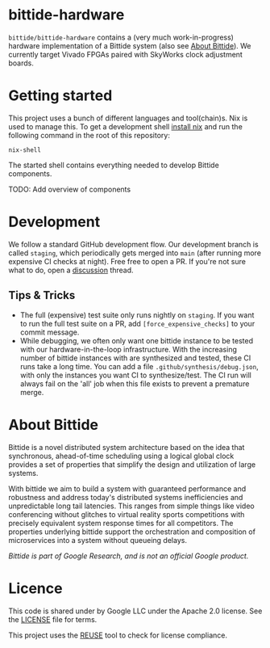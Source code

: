 <!--
SPDX-FileCopyrightText: 2022 Google LLC

SPDX-License-Identifier: Apache-2.0
-->

# bittide-hardware
`bittide/bittide-hardware` contains a (very much work-in-progress) hardware
implementation of a Bittide system (also see [About Bittide](#about-bittide)). We
currently target Vivado FPGAs paired with SkyWorks clock adjustment boards.

# Getting started
This project uses a bunch of different languages and tool(chain)s. Nix is used
to manage this. To get a development shell [install nix](https://nixos.org/download.html)
and run the following command in the root of this repository:

```
nix-shell
```

The started shell contains everything needed to develop Bittide components.

TODO: Add overview of components

# Development
We follow a standard GitHub development flow. Our development branch is called `staging`, which periodically gets merged into `main` (after running more expensive CI checks at night). Free free to open a PR. If you're not sure what to do, open a [discussion](https://github.com/bittide/bittide-hardware/discussions) thread.

## Tips & Tricks

  * The full (expensive) test suite only runs nightly on `staging`. If you want to run the full test suite on a PR, add `[force_expensive_checks]` to your commit message.
  * While debugging, we often only want one bittide instance to be tested with our hardware-in-the-loop infrastructure. With the increasing number of bittide instances with are synthesized and tested, these CI runs take a long time. You can add a file `.github/synthesis/debug.json`, with only the instances you want CI to synthesize/test. The CI run will always fail on the 'all' job when this file exists to prevent a premature merge.

# About Bittide
Bittide is a novel distributed system architecture based on the idea
that synchronous, ahead-of-time scheduling using a logical global
clock provides a set of properties that simplify the design and
utilization of large systems.

With bittide we aim to build a system with guaranteed performance and
robustness and address today's distributed systems inefficiencies and
unpredictable long tail latencies. This ranges from simple things like
video conferencing without glitches to virtual reality sports
competitions with precisely equivalent system response times for all
competitors. The properties underlying bittide support the
orchestration and composition of microservices into a system without
queueing delays.

_Bittide is part of Google Research, and is not an official Google product._

# Licence

This code is shared under by Google LLC under the Apache 2.0
license. See the [LICENSE](LICENSES/Apache-2.0.txt) file for terms.

This project uses the [REUSE](https://reuse.software/) tool to check for
license compliance.
